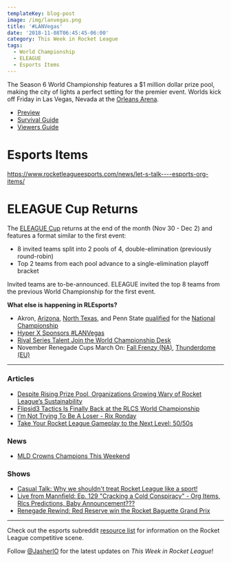 ```yaml
---
templateKey: blog-post
image: /img/lanvegas.png
title: '#LANVegas'
date: '2018-11-08T06:45:45-06:00'
category: This Week in Rocket League
tags:
  - World Championship
  - ELEAGUE
  - Esports Items
---
```

The Season 6 World Championship features a $1 million dollar prize pool, making the city of lights a perfect setting for the premier event. Worlds kick off Friday in Las Vegas, Nevada at the [Orleans Arena](https://www.orleansarena.com/).  

* [Preview](https://www.rocketleagueesports.com/news/rlcs-world-championship-this-weekend-/)
* [Survival Guide](https://www.rocketleagueesports.com/news/rlcs-season-6-world-championship-survival-guide-/)
* [Viewers Guide](https://www.reddit.com/r/RocketLeague/comments/9uqmjl/a_guide_to_watch_the_rlcs_s6_world_championship/)

# Esports Items

https://www.rocketleagueesports.com/news/let-s-talk----esports-org-items/

# ELEAGUE Cup Returns

The [ELEAGUE Cup](https://www.eleague.com/rocketleague-2018/news/eleague-cup-rocket-league-2018) returns at the end of the month (Nov 30 - Dec 2) and features a format similar to the first event: 

* 8 invited teams split into 2 pools of 4, double-elimination (previously round-robin)
* Top 2 teams from each pool advance to a single-elimination playoff bracket

Invited teams are to-be-announced. ELEAGUE invited the top 8 teams from the previous World Championship for the first event. 

**What else is happening in RLEsports?**

* Akron, [Arizona](https://twitter.com/RLEsports/status/1060023422703538176), [North Texas](https://twitter.com/RLEsports/status/1059971884228456448), and Penn State [qualified](https://www.twitch.tv/videos/332566552) for the [National Championship](https://www.rocketleagueesports.com/news/crl-national-championship-tickets-on-sale-now-/)
* [Hyper X Sponsors #LANVegas](https://twitter.com/RLEsports/status/1060266786463993856)
* [Rival Series Talent Join the World Championship Desk]()
* November Renegade Cups March On: [Fall Frenzy (NA)](https://smash.gg/tournament/fall-frenzy/events), [Thunderdome (EU)](https://smash.gg/tournament/rocketeers-thunderdome/events)

---

### Articles

* [Despite Rising Prize Pool, Organizations Growing Wary of Rocket League’s Sustainability](https://esportsobserver.com/rocket-league-revenue-share/)
* [Flipsid3 Tactics Is Finally Back at the RLCS World Championship](https://ginx.tv/rocket-league/flipsid3-tactics-finally-back-rlcs-world-championship/)
* [I’m Not Trying To Be A Loser - Rix Ronday](https://www.theplayerslobby.com/2979/im-not-trying-loser-rix-ronday-method-rocket-league/)
* [Take Your Rocket League Gameplay to the Next Level: 50/50s](http://dignitas.gg/articles/blogs/rocket-league/12854/take-your-rocket-league-gameplay-to-the-next-level-5050s)

### News

* [MLD Crowns Champions This Weekend](https://twitter.com/MLDoubles/status/1059449745817722880)

### Shows

* [Casual Talk: Why we shouldn't treat Rocket League like a sport!](https://www.youtube.com/watch?v=A_wqcPAiXi0)
* [Live from Mannfield: Ep. 129 "Cracking a Cold Conspiracy" - Org Items, Rlcs Predictions, Baby Announcement???](http://www.lfmannfield.com/episodes/2018/11/7/ep-129-cracking-a-cold-conspiracy-org-items-rlcs-predictions-baby-announcement)
* [Renegade Rewind: Red Reserve win the Rocket Baguette Grand Prix](https://www.youtube.com/watch?v=3nCKpau2m3s)

---

Check out the esports subreddit [resource list](https://www.reddit.com/r/RocketLeagueEsports/wiki/links) for information on the Rocket League competitive scene.

Follow [@JasherIO](https://twitter.com/JasherIO) for the latest updates on *This Week in Rocket League*!
